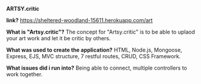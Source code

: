 **ARTSY.critic**

**link?**
https://sheltered-woodland-15611.herokuapp.com/art

**What is "Artsy.critic"?**
The concept for "Artsy.critic" is to be able to uplaod your art work and let it be critic by others. 

**What was used to create the application?**
HTML, Node.js, Mongoose, Express, EJS, MVC structure, 7 restful routes, CRUD, CSS Framework.

**What issues did i run into?**
Being able to connect, multiple controllers to work together. 